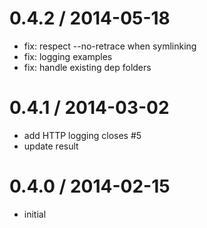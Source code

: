 
0.4.2 / 2014-05-18
==================

 * fix: respect --no-retrace when symlinking
 * fix: logging examples
 * fix: handle existing dep folders

0.4.1 / 2014-03-02
==================

 * add HTTP logging closes #5
 * update result

0.4.0 / 2014-02-15
==================

 * initial